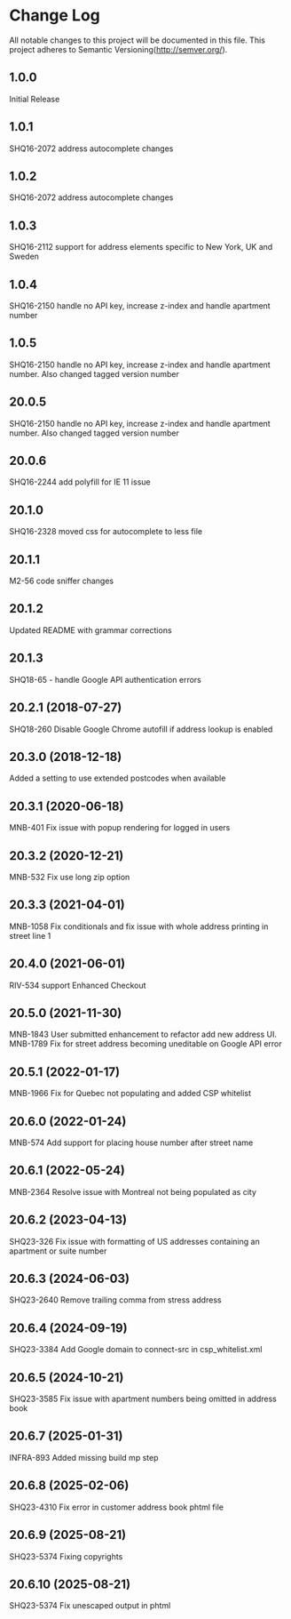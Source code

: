 # Change Log
All notable changes to this project will be documented in this file.
This project adheres to Semantic Versioning(http://semver.org/).

## 1.0.0
Initial Release

## 1.0.1
SHQ16-2072 address autocomplete changes

## 1.0.2
SHQ16-2072 address autocomplete changes

## 1.0.3
SHQ16-2112 support for address elements specific to New York, UK and Sweden

## 1.0.4
SHQ16-2150 handle no API key, increase z-index and handle apartment number

## 1.0.5
SHQ16-2150 handle no API key, increase z-index and handle apartment number. Also changed tagged version number

## 20.0.5
SHQ16-2150 handle no API key, increase z-index and handle apartment number. Also changed tagged version number

## 20.0.6
SHQ16-2244 add polyfill for IE 11 issue

## 20.1.0
SHQ16-2328 moved css for autocomplete to less file

## 20.1.1
M2-56 code sniffer changes

## 20.1.2
Updated README with grammar corrections

## 20.1.3
SHQ18-65 - handle Google API authentication errors
## 20.2.1 (2018-07-27)
SHQ18-260 Disable Google Chrome autofill if address lookup is enabled


## 20.3.0 (2018-12-18)
Added a setting to use extended postcodes when available


## 20.3.1 (2020-06-18)
MNB-401 Fix issue with popup rendering for logged in users


## 20.3.2 (2020-12-21)
MNB-532 Fix use long zip option


## 20.3.3 (2021-04-01)
MNB-1058 Fix conditionals and fix issue with whole address printing in street line 1


## 20.4.0 (2021-06-01)
RIV-534 support Enhanced Checkout


## 20.5.0 (2021-11-30)
MNB-1843 User submitted enhancement to refactor add new address UI. MNB-1789 Fix for street address becoming uneditable on Google API error


## 20.5.1 (2022-01-17)
MNB-1966 Fix for Quebec not populating and added CSP whitelist


## 20.6.0 (2022-01-24)
MNB-574 Add support for placing house number after street name


## 20.6.1 (2022-05-24)
MNB-2364 Resolve issue with Montreal not being populated as city


## 20.6.2 (2023-04-13)
SHQ23-326 Fix issue with formatting of US addresses containing an apartment or suite number


## 20.6.3 (2024-06-03)
SHQ23-2640 Remove trailing comma from stress address


## 20.6.4 (2024-09-19)
SHQ23-3384 Add Google domain to connect-src in csp_whitelist.xml


## 20.6.5 (2024-10-21)
SHQ23-3585 Fix issue with apartment numbers being omitted in address book


## 20.6.7 (2025-01-31)
INFRA-893 Added missing build mp step


## 20.6.8 (2025-02-06)
SHQ23-4310 Fix error in customer address book phtml file


## 20.6.9 (2025-08-21)
SHQ23-5374 Fixing copyrights


## 20.6.10 (2025-08-21)
SHQ23-5374 Fix unescaped output in phtml


